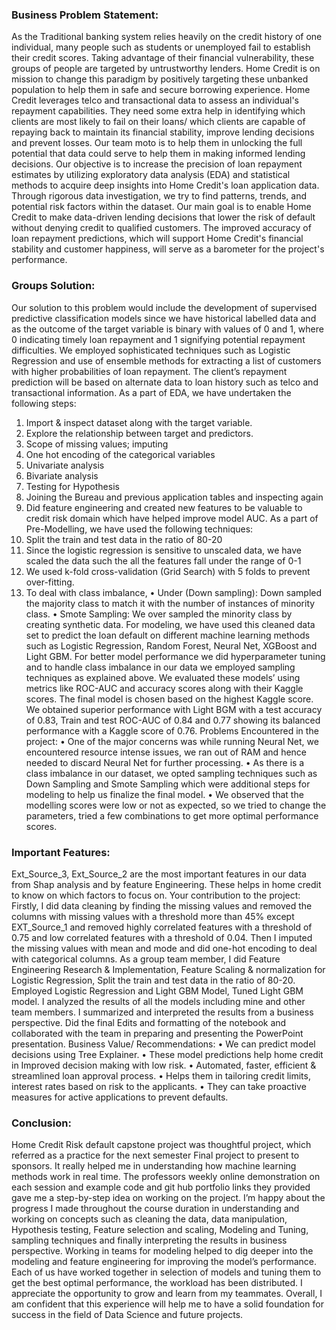 ### Business Problem Statement:
As the Traditional banking system relies heavily on the credit history of one individual, many people such as students or unemployed fail to establish their credit scores. Taking advantage of their financial vulnerability, these groups of people are targeted by untrustworthy lenders. Home Credit is on mission to change this paradigm by positively targeting these unbanked population to help them in safe and secure borrowing experience. Home Credit leverages telco and transactional data to assess an individual's repayment capabilities. They need some extra help in identifying which clients are most likely to fail on their loans/ which clients are capable of repaying back to maintain its financial stability, improve lending decisions and prevent losses. Our team moto is to help them in unlocking the full potential that data could serve to help them in making informed lending decisions.
Our objective is to increase the precision of loan repayment estimates by utilizing exploratory data analysis (EDA) and statistical methods to acquire deep insights into Home Credit's loan application data. Through rigorous data investigation, we try to find patterns, trends, and potential risk factors within the dataset. Our main goal is to enable Home Credit to make data-driven lending decisions that lower the risk of default without denying credit to qualified customers. The improved accuracy of loan repayment predictions, which will support Home Credit's financial stability and customer happiness, will serve as a barometer for the project's performance.

### Groups Solution:
Our solution to this problem would include the development of supervised predictive classification models since we have historical labelled data and as the outcome of the target variable is binary with values of 0 and 1, where 0 indicating timely loan repayment and 1 signifying potential repayment difficulties. We employed sophisticated techniques such as Logistic Regression and use of ensemble methods for extracting a list of customers with higher probabilities of loan repayment. The client’s repayment prediction will be based on alternate data to loan history such as telco and transactional information.
As a part of EDA, we have undertaken the following steps:
1.	Import & inspect dataset along with the target variable.
2.	Explore the relationship between target and predictors.
3.	Scope of missing values; imputing 
4.	One hot encoding of the categorical variables
5.	Univariate analysis
6.	Bivariate analysis
7.	Testing for Hypothesis
8.	Joining the Bureau and previous application tables and inspecting again
9.	Did feature engineering and created new features to be valuable to credit risk domain which have helped improve model AUC.
As a part of Pre-Modelling, we have used the following techniques:
1.	Split the train and test data in the ratio of 80-20
2.	Since the logistic regression is sensitive to unscaled data, we have scaled the data such the all the features fall under the range of 0-1
3.	We used k-fold cross-validation (Grid Search) with 5 folds to prevent over-fitting.
4.	To deal with class imbalance,
•	Under (Down sampling): Down sampled the majority class to match it with the number of instances of minority class.
•	Smote Sampling: We over sampled the minority class by creating synthetic data.
For modeling, we have used this cleaned data set to predict the loan default on different machine learning methods such as Logistic Regression, Random Forest, Neural Net, XGBoost and Light GBM. For better model performance we did hyperparameter tuning and to handle class imbalance in our data we employed sampling techniques as explained above. We evaluated these models’ using metrics like ROC-AUC and accuracy scores along with their Kaggle scores. The final model is chosen based on the highest Kaggle score. We obtained superior performance with Light BGM with a test accuracy of 0.83, Train and test ROC-AUC of 0.84 and 0.77 showing its balanced performance with a Kaggle score of 0.76.
Problems Encountered in the project:
•	One of the major concerns was while running Neural Net, we encountered resource intense issues, we ran out of RAM and hence needed to discard Neural Net for further processing.
•	As there is a class imbalance in our dataset, we opted sampling techniques such as Down Sampling and Smote Sampling which were additional steps for modeling to help us finalize the final model.
•	We observed that the modelling scores were low or not as expected, so we tried to change the parameters, tried a few combinations to get more optimal performance scores.

### Important Features:
 

 
Ext_Source_3, Ext_Source_2 are the most important features in our data from Shap analysis and by feature Engineering. These helps in home credit to know on which factors to focus on.
Your contribution to the project:
Firstly, I did data cleaning by finding the missing values and removed the columns with missing values with a threshold more than 45% except EXT_Source_1 and removed highly correlated features with a threshold of 0.75 and low correlated features with a threshold of 0.04. Then I imputed the missing values with mean and mode and did one-hot encoding to deal with categorical columns.
As a group team member, I did Feature Engineering Research & Implementation, Feature Scaling & normalization for Logistic Regression, Split the train and test data in the ratio of 80-20. Employed Logistic Regression and Light GBM Model, Tuned Light GBM model. I analyzed the results of all the models including mine and other team members. I summarized and interpreted the results from a business perspective. Did the final Edits and formatting of the notebook and collaborated with the team in preparing and presenting the PowerPoint presentation.
Business Value/ Recommendations:
•	We can predict model decisions using Tree Explainer.
•	These model predictions help home credit in Improved decision making with low risk.
•	Automated, faster, efficient & streamlined loan approval process. 
•	Helps them in tailoring credit limits, interest rates based on risk to the applicants.
•	They can take proactive measures for active applications to prevent defaults.

### Conclusion: 
Home Credit Risk default capstone project was thoughtful project, which referred as a practice for the next semester Final project to present to sponsors. It really helped me in understanding how machine learning methods work in real time. The professors weekly online demonstration on each session and example code and git hub portfolio links they provided gave me a step-by-step idea on working on the project.  I’m happy about the progress I made throughout the course duration in understanding and working on concepts such as cleaning the data, data manipulation, Hypothesis testing, Feature selection and scaling, Modeling and Tuning, sampling techniques and finally interpreting the results in business perspective. Working in teams for modeling helped to dig deeper into the modeling and feature engineering for improving the model’s performance. Each of us have worked together in selection of models and tuning them to get the best optimal performance, the workload has been distributed. I appreciate the opportunity to grow and learn from my teammates. Overall, I am confident that this experience will help me to have a solid foundation for success in the field of Data Science and future projects.

	
